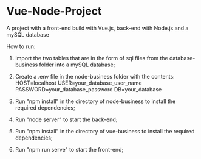 # Vue-Node-Project
A project with a front-end build with Vue.js, back-end with Node.js and a mySQL database

How to run:

1. Import the two tables that are in the form of sql files from the database-business folder into a mySQL database;

2. Create a .env file in the node-business folder with the contents:
HOST=localhost
USER=your_database_user_name
PASSWORD=your_database_password
DB=your_database

3. Run "npm install" in the directory of node-business to install the required dependencies;
4. Run "node server" to start the back-end;
5. Run "npm install" in the directory of vue-business to install the required dependencies;
6. Run "npm run serve" to start the front-end;

